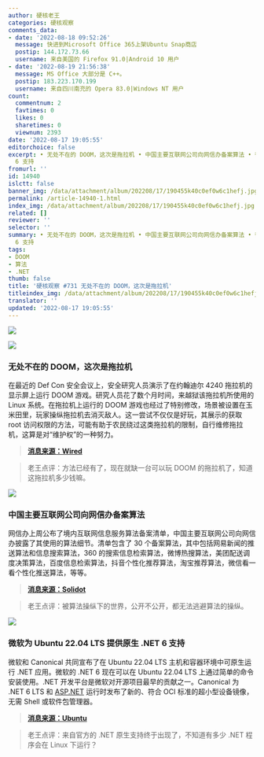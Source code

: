 ```yaml
---
author: 硬核老王
categories: 硬核观察
comments_data:
- date: '2022-08-18 09:52:26'
  message: 快进到Microsoft Office 365上架Ubuntu Snap商店
  postip: 144.172.73.66
  username: 来自美国的 Firefox 91.0|Android 10 用户
- date: '2022-08-19 21:56:38'
  message: MS Office 大部分是 C++。
  postip: 183.223.170.199
  username: 来自四川南充的 Opera 83.0|Windows NT 用户
count:
  commentnum: 2
  favtimes: 0
  likes: 0
  sharetimes: 0
  viewnum: 2393
date: '2022-08-17 19:05:55'
editorchoice: false
excerpt: • 无处不在的 DOOM，这次是拖拉机 • 中国主要互联网公司向网信办备案算法 • 微软为 Ubuntu 22.04 LTS 提供原生 .NET
  6 支持
fromurl: ''
id: 14940
islctt: false
banner_img: /data/attachment/album/202208/17/190455k40c0ef0w6c1hefj.jpg
permalink: /article-14940-1.html
index_img: /data/attachment/album/202208/17/190455k40c0ef0w6c1hefj.jpg
related: []
reviewer: ''
selector: ''
summary: • 无处不在的 DOOM，这次是拖拉机 • 中国主要互联网公司向网信办备案算法 • 微软为 Ubuntu 22.04 LTS 提供原生 .NET
  6 支持
tags:
- DOOM
- 算法
- .NET
thumb: false
title: '硬核观察 #731 无处不在的 DOOM，这次是拖拉机'
titleindex_img: /data/attachment/album/202208/17/190455k40c0ef0w6c1hefj.jpg
translator: ''
updated: '2022-08-17 19:05:55'
---
```


![](/data/attachment/album/202208/17/190455k40c0ef0w6c1hefj.jpg)


![](/data/attachment/album/202208/17/190503juxpyue1rfq8t8xq.jpg)


### 无处不在的 DOOM，这次是拖拉机


在最近的 Def Con 安全会议上，安全研究人员演示了在约翰迪尔 4240 拖拉机的显示屏上运行 DOOM 游戏。研究人员花了数个月时间，来越狱该拖拉机所使用的 Linux 系统。在拖拉机上运行的 DOOM 游戏也经过了特别修改，场景被设置在玉米田里，玩家操纵拖拉机去消灭敌人。这一尝试不仅仅是好玩，其展示的获取 root 访问权限的方法，可能有助于农民绕过这类拖拉机的限制，自行维修拖拉机，这算是对“维护权”的一种努力。



> 
> **[消息来源：Wired](https://www.wired.com/story/john-deere-tractor-jailbreak-defcon-2022/)**
> 
> 
> 



> 
> 老王点评：方法已经有了，现在就缺一台可以玩 DOOM 的拖拉机了，知道这拖拉机多少钱嘛。
> 
> 
> 


![](/data/attachment/album/202208/17/190523no0iidduxixxx0oe.jpg)


### 中国主要互联网公司向网信办备案算法


网信办上周公布了境内互联网信息服务算法备案清单，中国主要互联网公司向网信办披露了其使用的算法细节。清单包含了 30 个备案算法，其中包括网易新闻的推送算法和信息搜索算法，360 的搜索信息检索算法，微博热搜算法，美团配送调度决策算法，百度信息检索算法，抖音个性化推荐算法，淘宝推荐算法，微信看一看个性化推送算法，等等。



> 
> **[消息来源：Solidot](https://www.solidot.org/story?sid=72485)**
> 
> 
> 



> 
> 老王点评：被算法操纵下的世界，公开不公开，都无法逃避算法的操纵。
> 
> 
> 


![](/data/attachment/album/202208/17/190537jpdon6rl9swzktk6.jpg)


### 微软为 Ubuntu 22.04 LTS 提供原生 .NET 6 支持


微软和 Canonical 共同宣布了在 Ubuntu 22.04 LTS 主机和容器环境中可原生运行 .NET 应用。微软的 .NET 6 现在可以在 Ubuntu 22.04 LTS 上通过简单的命令安装使用。.NET 开发平台是微软对开源项目最早的贡献之一。Canonical 为 .NET 6 LTS 和 [ASP.NET](http://asp.net/) 运行时发布了新的、符合 OCI 标准的超小型设备镜像，无需 Shell 或软件包管理器。



> 
> **[消息来源：Ubuntu](https://ubuntu.com//blog/install-dotnet-on-ubuntu)**
> 
> 
> 



> 
> 老王点评：来自官方的 .NET 原生支持终于出现了，不知道有多少 .NET 程序会在 Linux 下运行？
> 
> 
>